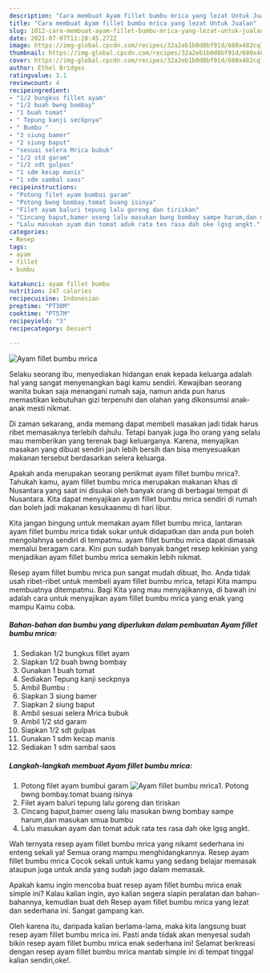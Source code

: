 ```yaml
---
description: "Cara membuat Ayam fillet bumbu mrica yang lezat Untuk Jualan"
title: "Cara membuat Ayam fillet bumbu mrica yang lezat Untuk Jualan"
slug: 1012-cara-membuat-ayam-fillet-bumbu-mrica-yang-lezat-untuk-jualan
date: 2021-07-07T11:28:45.272Z
image: https://img-global.cpcdn.com/recipes/32a2eb1b0d8bf91d/680x482cq70/ayam-fillet-bumbu-mrica-foto-resep-utama.jpg
thumbnail: https://img-global.cpcdn.com/recipes/32a2eb1b0d8bf91d/680x482cq70/ayam-fillet-bumbu-mrica-foto-resep-utama.jpg
cover: https://img-global.cpcdn.com/recipes/32a2eb1b0d8bf91d/680x482cq70/ayam-fillet-bumbu-mrica-foto-resep-utama.jpg
author: Ethel Bridges
ratingvalue: 3.1
reviewcount: 4
recipeingredient:
- "1/2 bungkus fillet ayam"
- "1/2 buah bwng bombay"
- "1 buah tomat"
- " Tepung kanji seckpnya"
- " Bumbu "
- "3 siung bamer"
- "2 siung baput"
- "sesuai selera Mrica bubuk"
- "1/2 std garam"
- "1/2 sdt gulpas"
- "1 sdm kecap manis"
- "1 sdm sambal saos"
recipeinstructions:
- "Potong filet ayam bumbui garam"
- "Potong bwng bombay.tomat buang isinya"
- "Filet ayam baluri tepung lalu goreng dan tiriskan"
- "Cincang baput,bamer oseng lalu masukan bwng bombay sampe harum,dan masukan smua bumbu"
- "Lalu masukan ayam dan tomat aduk rata tes rasa dah oke lgsg angkt."
categories:
- Resep
tags:
- ayam
- fillet
- bumbu

katakunci: ayam fillet bumbu 
nutrition: 247 calories
recipecuisine: Indonesian
preptime: "PT38M"
cooktime: "PT57M"
recipeyield: "3"
recipecategory: Dessert

---
```



![Ayam fillet bumbu mrica](https://img-global.cpcdn.com/recipes/32a2eb1b0d8bf91d/680x482cq70/ayam-fillet-bumbu-mrica-foto-resep-utama.jpg)

Selaku seorang ibu, menyediakan hidangan enak kepada keluarga adalah hal yang sangat menyenangkan bagi kamu sendiri. Kewajiban seorang  wanita bukan saja menangani rumah saja, namun anda pun harus memastikan kebutuhan gizi terpenuhi dan olahan yang dikonsumsi anak-anak mesti nikmat.

Di zaman  sekarang, anda memang dapat membeli masakan jadi tidak harus ribet memasaknya terlebih dahulu. Tetapi banyak juga lho orang yang selalu mau memberikan yang terenak bagi keluarganya. Karena, menyajikan masakan yang dibuat sendiri jauh lebih bersih dan bisa menyesuaikan makanan tersebut berdasarkan selera keluarga. 



Apakah anda merupakan seorang penikmat ayam fillet bumbu mrica?. Tahukah kamu, ayam fillet bumbu mrica merupakan makanan khas di Nusantara yang saat ini disukai oleh banyak orang di berbagai tempat di Nusantara. Kita dapat menyajikan ayam fillet bumbu mrica sendiri di rumah dan boleh jadi makanan kesukaanmu di hari libur.

Kita jangan bingung untuk memakan ayam fillet bumbu mrica, lantaran ayam fillet bumbu mrica tidak sukar untuk didapatkan dan anda pun boleh mengolahnya sendiri di tempatmu. ayam fillet bumbu mrica dapat dimasak memalui beragam cara. Kini pun sudah banyak banget resep kekinian yang menjadikan ayam fillet bumbu mrica semakin lebih nikmat.

Resep ayam fillet bumbu mrica pun sangat mudah dibuat, lho. Anda tidak usah ribet-ribet untuk membeli ayam fillet bumbu mrica, tetapi Kita mampu membuatnya ditempatmu. Bagi Kita yang mau menyajikannya, di bawah ini adalah cara untuk menyajikan ayam fillet bumbu mrica yang enak yang mampu Kamu coba.

<!--inarticleads1-->

##### Bahan-bahan dan bumbu yang diperlukan dalam pembuatan Ayam fillet bumbu mrica:

1. Sediakan 1/2 bungkus fillet ayam
1. Siapkan 1/2 buah bwng bombay
1. Gunakan 1 buah tomat
1. Sediakan  Tepung kanji seckpnya
1. Ambil  Bumbu :
1. Siapkan 3 siung bamer
1. Siapkan 2 siung baput
1. Ambil sesuai selera Mrica bubuk
1. Ambil 1/2 std garam
1. Siapkan 1/2 sdt gulpas
1. Gunakan 1 sdm kecap manis
1. Sediakan 1 sdm sambal saos




<!--inarticleads2-->

##### Langkah-langkah membuat Ayam fillet bumbu mrica:

1. Potong filet ayam bumbui garam
<img src="https://img-global.cpcdn.com/steps/fc216f22ee3236ec/160x128cq70/ayam-fillet-bumbu-mrica-langkah-memasak-1-foto.jpg" alt="Ayam fillet bumbu mrica">1. Potong bwng bombay.tomat buang isinya
1. Filet ayam baluri tepung lalu goreng dan tiriskan
1. Cincang baput,bamer oseng lalu masukan bwng bombay sampe harum,dan masukan smua bumbu
1. Lalu masukan ayam dan tomat aduk rata tes rasa dah oke lgsg angkt.




Wah ternyata resep ayam fillet bumbu mrica yang nikamt sederhana ini enteng sekali ya! Semua orang mampu menghidangkannya. Resep ayam fillet bumbu mrica Cocok sekali untuk kamu yang sedang belajar memasak ataupun juga untuk anda yang sudah jago dalam memasak.

Apakah kamu ingin mencoba buat resep ayam fillet bumbu mrica enak simple ini? Kalau kalian ingin, ayo kalian segera siapin peralatan dan bahan-bahannya, kemudian buat deh Resep ayam fillet bumbu mrica yang lezat dan sederhana ini. Sangat gampang kan. 

Oleh karena itu, daripada kalian berlama-lama, maka kita langsung buat resep ayam fillet bumbu mrica ini. Pasti anda tiidak akan menyesal sudah bikin resep ayam fillet bumbu mrica enak sederhana ini! Selamat berkreasi dengan resep ayam fillet bumbu mrica mantab simple ini di tempat tinggal kalian sendiri,oke!.

